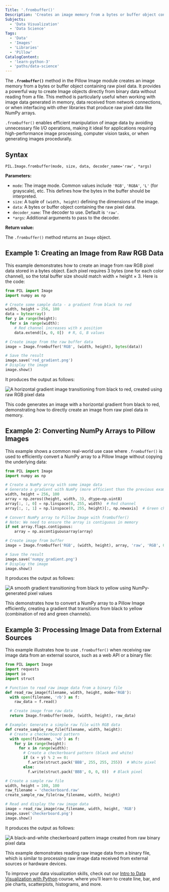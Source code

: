 ```yaml
---
Title: '.frombuffer()'
Description: 'Creates an image memory from a bytes or buffer object containing raw pixel data.'
Subjects:
  - 'Data Visualization'
  - 'Data Science'
Tags:
  - 'Data'
  - 'Images'
  - 'Libraries'
  - 'Pillow'
CatalogContent:
  - 'learn-python-3'
  - 'paths/data-science'
---
```


The **`.frombuffer()`** method in the Pillow Image module creates an image memory from a bytes or buffer object containing raw pixel data. It provides a powerful way to create Image objects directly from binary data without reading from a file. This method is particularly useful when working with image data generated in memory, data received from network connections, or when interfacing with other libraries that produce raw pixel data like NumPy arrays.

`.frombuffer()` enables efficient manipulation of image data by avoiding unnecessary file I/O operations, making it ideal for applications requiring high-performance image processing, computer vision tasks, or when generating images procedurally.

## Syntax

```pseudo
PIL.Image.frombuffer(mode, size, data, decoder_name='raw', *args)
```

**Parameters:**

- `mode`: The image mode. Common values include `'RGB'`, `'RGBA'`, `'L'` (for grayscale), etc. This defines how the bytes in the buffer should be interpreted.
- `size`: A tuple of `(width, height)` defining the dimensions of the image.
- `data`: A bytes or buffer object containing the raw pixel data.
- `decoder_name`: The decoder to use. Default is `'raw'`.
- `*args`: Additional arguments to pass to the decoder.

**Return value:**

The `.frombuffer()` method returns an `Image` object.

## Example 1: Creating an Image from Raw RGB Data

This example demonstrates how to create an image from raw RGB pixel data stored in a bytes object. Each pixel requires 3 bytes (one for each color channel), so the total buffer size should match width × height × 3. Here is the code:

```py
from PIL import Image
import numpy as np

# Create some sample data - a gradient from black to red
width, height = 256, 100
data = bytearray()
for y in range(height):
  for x in range(width):
    # Red channel increases with x position
    data.extend([x, 0, 0])  # R, G, B values

# Create image from the raw buffer data
image = Image.frombuffer('RGB', (width, height), bytes(data))

# Save the result
image.save('red_gradient.png')
# Display the image
image.show()
```

It produces the output as follows:

![A horizontal gradient image transitioning from black to red, created using raw RGB pixel data](https://raw.githubusercontent.com/Codecademy/docs/main/media/frombuffer_output1.png)

This code generates an image with a horizontal gradient from black to red, demonstrating how to directly create an image from raw pixel data in memory.

## Example 2: Converting NumPy Arrays to Pillow Images

This example shows a common real-world use case where `.frombuffer()` is used to efficiently convert a NumPy array to a Pillow Image without copying the underlying data:

```py
from PIL import Image
import numpy as np

# Create a NumPy array with some image data
# Generate a gradient with NumPy (more efficient than the previous example)
width, height = 256, 100
array = np.zeros((height, width, 3), dtype=np.uint8)
array[:, :, 0] = np.linspace(0, 255, width)  # Red channel
array[:, :, 1] = np.linspace(0, 255, height)[:, np.newaxis]  # Green channel

# Convert NumPy array to Pillow Image with frombuffer()
# Note: We need to ensure the array is contiguous in memory
if not array.flags.contiguous:
    array = np.ascontiguousarray(array)

# Create image from buffer
image = Image.frombuffer('RGB', (width, height), array, 'raw', 'RGB', 0, 1)

# Save the result
image.save('numpy_gradient.png')
# Display the image
image.show()
```

It produces the output as follows:

![A smooth gradient transitioning from black to yellow using NumPy-generated pixel values](https://raw.githubusercontent.com/Codecademy/docs/main/media/frombuffer_output2.png)

This demonstrates how to convert a NumPy array to a Pillow Image efficiently, creating a gradient that transitions from black to yellow (combination of red and green channels).

## Example 3: Processing Image Data from External Sources

This example illustrates how to use `.frombuffer()` when receiving raw image data from an external source, such as a web API or a binary file:

```py
from PIL import Image
import requests
import io
import struct

# Function to read raw image data from a binary file
def read_raw_image(filename, width, height, mode='RGB'):
  with open(filename, 'rb') as f:
    raw_data = f.read()

  # Create image from raw data
  return Image.frombuffer(mode, (width, height), raw_data)

# Example: Generate a simple raw file with RGB data
def create_sample_raw_file(filename, width, height):
  # Create a checkerboard pattern
  with open(filename, 'wb') as f:
    for y in range(height):
      for x in range(width):
        # Create a checkerboard pattern (black and white)
        if (x + y) % 2 == 0:
          f.write(struct.pack('BBB', 255, 255, 255))  # White pixel
        else:
          f.write(struct.pack('BBB', 0, 0, 0))  # Black pixel

# Create a sample raw file
width, height = 100, 100
raw_filename = 'checkerboard.raw'
create_sample_raw_file(raw_filename, width, height)

# Read and display the raw image data
image = read_raw_image(raw_filename, width, height, 'RGB')
image.save('checkerboard.png')
image.show()
```

It produces the output as follows:

![A black-and-white checkerboard pattern image created from raw binary pixel data](https://raw.githubusercontent.com/Codecademy/docs/main/media/frombuffer_output3.png)

This example demonstrates reading raw image data from a binary file, which is similar to processing raw image data received from external sources or hardware devices.

To improve your data visualization skills, check out our [Intro to Data Visualization with Python](https://www.codecademy.com/learn/intro-to-data-visualization-with-python) course, where you'll learn to create line, bar, and pie charts, scatterplots, histograms, and more.
